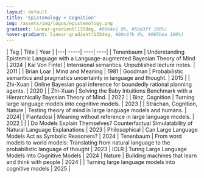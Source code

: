 ```yaml
---
layout: default
title: 'Epistemology + Cognition'
img: /assets/img/logos/epistemology.png
gradient: linear-gradient(135deg, #0064e1 0%, #5bd3ff 100%)
hover-gradient: linear-gradient(135deg, #00c6fb 0%, #005bea 100%)
---
```



| Tag | Title | Year | 
|---| -----| ----| ----| 
| Tenenbaum   | Understanding Epistemic Language with a Language-augmented Bayesian Theory of Mind |  2024
| Kai Von Fintel  | Intensional semantics. Unpublished lecture notes. | 2011 |
| Brian Loar | Mind and Meaning | 1981 
| Goodman | Probabilistic semantics and pragmatics uncertainty in language and thought.  | 2015 |
| Zhi-Xuan |  Online Bayesian goal inference for boundedly rational planning agents. | 2020 | 
| Zhi-Xuan | Solving the Baby Intuitions Benchmark with a Hierarchically Bayesian Theory of Mind. | 2022 |
| Binz, Cognition | Turning large language models into cognitive models. | 2023 | 
| Strachan, Cognition, Nature | Testing theory of mind in large language models and humans. | 2024| 
| Piantadosi | Meaning without reference in large language models. | 2022 | 
| |  Do Models Explain Themselves? Counterfactual Simulatability of Natural Language Explanations  |  2023 
| Philosophical | Can Large Language Models Act as Symbolic Reasoners? | 2024 
| Tenenbaum | From word models to world models: Translating from natural language to the probabilistic language of thought  | 2023
| ICLR | Turing Large Language Models Into Cognitive Models | 2024 
| Nature | Building machines that learn and think with people | 2024
|        | Turning large language models into cognitive models | 2025 |